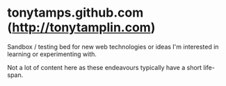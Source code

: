 tonytamps.github.com (http://tonytamplin.com)
====================
Sandbox / testing bed for new web technologies or ideas I'm interested in learning or experimenting with.

Not a lot of content here as these endeavours typically have a short life-span.
